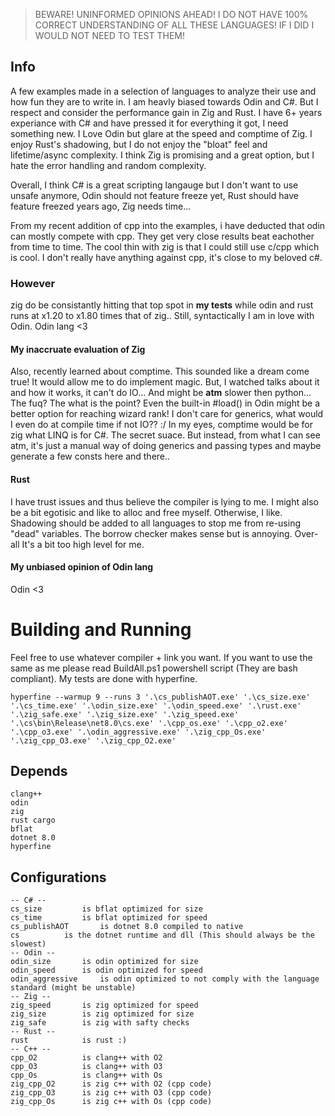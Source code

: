 > BEWARE! UNINFORMED OPINIONS AHEAD! I DO NOT HAVE 100% CORRECT UNDERSTANDING OF ALL THESE LANGUAGES! IF I DID I WOULD NOT NEED TO TEST THEM!

## Info
A few examples made in a selection of languages to analyze their use and how fun they are to write in.
I am heavly biased towards Odin and C#. But I respect and consider the performance gain in Zig and Rust.
I have 6+ years experiance with C# and have pressed it for everything it got, I need something new.
I Love Odin but glare at the speed and comptime of Zig.
I enjoy Rust's shadowing, but I do not enjoy the "bloat" feel and lifetime/async complexity.
I think Zig is promising and a great option, but I hate the error handling and random complexity.

Overall, I think C# is a great scripting langauge but I don't want to use unsafe anymore,
Odin should not feature freeze yet,
Rust should have feature freezed years ago,
Zig needs time...

From my recent addition of cpp into the examples, 
i have deducted that odin can mostly compete with cpp.
They get very close results beat eachother from time to time.
The cool thin with zig is that I could still use c/cpp which is cool.
I don't really have anything against cpp, it's close to my beloved c#.

### However

zig do be consistantly hitting that top spot in **my tests**
while odin and rust runs at x1.20 to x1.80 times that of zig..
Still, syntactically I am in love with Odin. Odin lang <3

#### My inaccruate evaluation of Zig

Also, recently learned about comptime. This sounded like a dream come true!
It would allow me to do implement magic.
But, I watched talks about it and how it works, it can't do IO... And might 
be **atm** slower then python... The fuq? The what is the point? Even the
built-in #load() in Odin might be a better option for reaching wizard rank!
I don't care for generics, what would I even do at compile time if not IO?? :/
In my eyes, comptime would be for zig what LINQ is for C#. The secret suace.
But instead, from what I can see atm, it's just a manual way of doing generics
and passing types and maybe generate a few consts here and there..

#### Rust

I have trust issues and thus believe the compiler is lying to me.
I might also be a bit egotisic and like to alloc and free myself.
Otherwise, I like. Shadowing should be added to all languages to
stop me from re-using "dead" variables. The borrow checker makes
sense but is annoying. Over-all It's a bit too high level for me.

#### My unbiased opinion of Odin lang

Odin <3

# Building and Running

Feel free to use whatever compiler + link you want.
If you want to use the same as me please read BuildAll.ps1 powershell script (They are bash compliant).
My tests are done with hyperfine.
```
hyperfine --warmup 9 --runs 3 '.\cs_publishAOT.exe' '.\cs_size.exe' '.\cs_time.exe' '.\odin_size.exe' '.\odin_speed.exe' '.\rust.exe' '.\zig_safe.exe' '.\zig_size.exe' '.\zig_speed.exe' '.\cs\bin\Release\net8.0\cs.exe' '.\cpp_os.exe' '.\cpp_o2.exe' '.\cpp_o3.exe' '.\odin_aggressive.exe' '.\zig_cpp_Os.exe' '.\zig_cpp_O3.exe' '.\zig_cpp_O2.exe'
```

## Depends
```
clang++
odin
zig
rust cargo
bflat
dotnet 8.0
hyperfine
```
## Configurations
```
-- C# --
cs_size 		is bflat optimized for size
cs_time 		is bflat optimized for speed
cs_publishAOT 		is dotnet 8.0 compiled to native
cs 			is the dotnet runtime and dll (This should always be the slowest)
-- Odin --
odin_size 		is odin optimized for size
odin_speed 		is odin optimized for speed
odin_aggressive 	is odin optimized to not comply with the language standard (might be unstable)
-- Zig --
zig_speed 		is zig optimized for speed
zig_size 		is zig optimized for size
zig_safe 		is zig with safty checks
-- Rust --
rust 			is rust :)
-- C++ --
cpp_O2 			is clang++ with O2
cpp_O3 			is clang++ with O3
cpp_Os 			is clang++ with Os
zig_cpp_O2 		is zig c++ with O2 (cpp code)
zig_cpp_O3 		is zig c++ with O3 (cpp code)
zig_cpp_Os 		is zig c++ with Os (cpp code)
```
